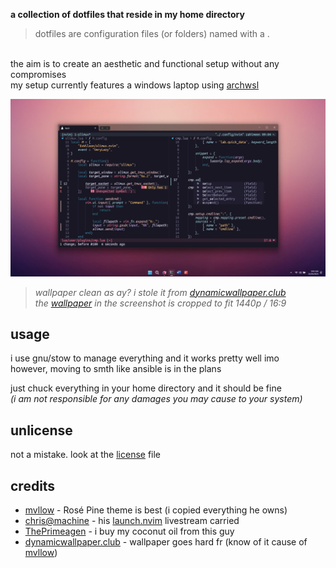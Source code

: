 **a collection of dotfiles that reside in my home directory**
> dotfiles are configuration files (or folders) named with a .

\
the aim is to create an aesthetic and functional setup without any compromises\
my setup currently features a windows laptop using [archwsl](https://github.com/yuk7/ArchWSL)

![aesthetic image](./screenshot.png)
> *wallpaper clean as ay? i stole it from [dynamicwallpaper.club](https://dynamicwallpaper.club/wallpaper/e7l5ygyw9d)*\
> *the [wallpaper](./wallpaper.jpg) in the screenshot is cropped to fit 1440p / 16:9*

## usage

i use gnu/stow to manage everything and it works pretty well imo\
however, moving to smth like ansible is in the plans

just chuck everything in your home directory and it should be fine\
*(i am not responsible for any damages you may cause to your system)*

## unlicense

not a mistake. look at the [license](./license) file

## credits

- [mvllow](https://github.com/mvllow) - Rosé Pine theme is best (i copied everything he owns)
- [chris@machine](https://github.com/ChristianChiarulli) - his [launch.nvim](https://github.com/LunarVim/Launch.nvim) livestream carried
- [ThePrimeagen](https://github.com/ThePrimeagen) - i buy my coconut oil from this guy
- [dynamicwallpaper.club](https://dynamicwallpaper.club/wallpaper/e7l5ygyw9d) - wallpaper goes hard fr (know of it cause of [mvllow](https://github.com/mvllow))
